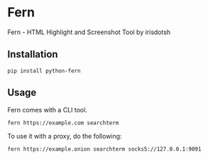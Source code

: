 # Fern

Fern - HTML Highlight and Screenshot Tool by irisdotsh

## Installation

`pip install python-fern`

## Usage

Fern comes with a CLI tool.

`fern https://example.com searchterm`

To use it with a proxy, do the following:

`fern https://example.onion searchterm socks5://127.0.0.1:9091`